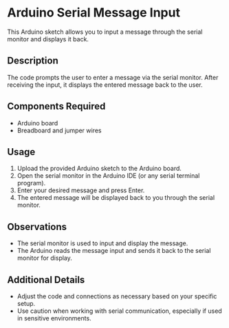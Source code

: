 # Arduino Serial Message Input

This Arduino sketch allows you to input a message through the serial monitor and displays it back.

## Description

The code prompts the user to enter a message via the serial monitor. After receiving the input, it displays the entered message back to the user.

## Components Required

- Arduino board
- Breadboard and jumper wires

## Usage

1. Upload the provided Arduino sketch to the Arduino board.
2. Open the serial monitor in the Arduino IDE (or any serial terminal program).
3. Enter your desired message and press Enter.
4. The entered message will be displayed back to you through the serial monitor.

## Observations

- The serial monitor is used to input and display the message.
- The Arduino reads the message input and sends it back to the serial monitor for display.

## Additional Details

- Adjust the code and connections as necessary based on your specific setup.
- Use caution when working with serial communication, especially if used in sensitive environments.

